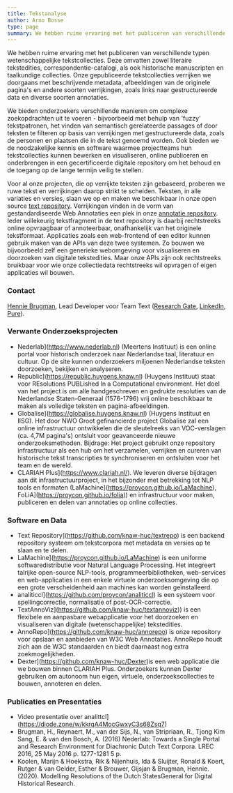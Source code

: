 ```yaml
---
title: Tekstanalyse
author: Arno Bosse
type: page
summary: We hebben ruime ervaring met het publiceren van verschillende typen wetenschappelijke tekstcollecties, zowel literaire tekstedities, correspondentie-catalogi, als ook historische manuscripten en taalkundige collecties.
---
```

We hebben ruime ervaring met het publiceren van verschillende typen wetenschappelijke tekstcollecties. Deze omvatten zowel literaire tekstedities, correspondentie-catalogi, als ook historische manuscripten en taalkundige collecties. Onze gepubliceerde tekstcollecties verrijken we doorgaans met beschrijvende metadata, afbeeldingen van de originele pagina's en andere soorten verrijkingen, zoals links naar gestructureerde data en diverse soorten annotaties.

We bieden onderzoekers verschillende manieren om complexe zoekopdrachten uit te voeren - bijvoorbeeld met behulp van 'fuzzy' tekstpatronen, het vinden van semantisch gerelateerde passages of door teksten te filteren op basis van verrijkingen met gestructureerde data, zoals de personen en plaatsen die in de tekst genoemd worden. Ook bieden we de noodzakelijke kennis en software waarmee projectteams hun tekstcollecties kunnen bewerken en visualiseren, online publiceren en onderbrengen in een gecertificeerde digitale repository om het behoud en de toegang op de lange termijn veilig te stellen.

Voor al onze projecten, die op verrijkte teksten zijn gebaseerd, proberen we ruwe tekst en verrijkingen daarop strikt te scheiden. Teksten, in alle variaties en versies, slaan we op en maken we beschikbaar in onze open source [text repository](https://github.com/knaw-huc/textrepo). Verrijkingen vinden in de vorm van gestandardiseerde Web Annotaties een plek in onze [annotatie repository](https://github.com/knaw-huc/annorepo). Ieder willekeurig tekstfragment in de text repository is daarbij rechtstreeks online opvraagbaar of annoteerbaar, onafhankelijk van het originele tekstformaat. Applicaties zoals een web-frontend of een editor kunnen gebruik maken van de APIs van deze twee systemen. Zo bouwen we bijvoorbeeld zelf een generieke webomgeving voor visualiseren en doorzoeken van digitale tekstedities. Maar onze APIs zijn ook rechtstreeks bruikbaar voor wie onze collectiedata rechtstreeks wil opvragen of eigen applicaties wil bouwen.

### Contact

[Hennie Brugman](mailto:hennie.brugman@di.huc.knaw.nl), Lead Developer voor Team Text ([Research Gate](https://www.researchgate.net/profile/Hennie-Brugman), [LinkedIn](https://nl.linkedin.com/in/hennie-brugman-8327369), [Pure](https://pure.knaw.nl/portal/en/persons/h-brugman)).

### Verwante Onderzoeksprojecten

* Nederlab](https://www.nederlab.nl) (Meertens Instituut) is een online portal voor historisch onderzoek naar Nederlandse taal, literatuur en cultuur. Op de site kunnen onderzoekers miljoenen Nederlandse teksten doorzoeken, bekijken en analyseren.
* Republic](https://republic.huygens.knaw.nl) (Huygens Instituut) staat voor REsolutions PUBLished In a Computational environment. Het doel van het project is om alle handgeschreven en gedrukte resoluties van de Nederlandse Staten-Generaal (1576-1796) vrij online beschikbaar te maken als volledige teksten en pagina-afbeeldingen.
* Globalise](https://globalise.huygens.knaw.nl) (Huygens Instituut en IISG). Het door NWO Groot gefinancierde project Globalise zal een online infrastructuur ontwikkelen die de sleutelreeks van VOC-verslagen (ca. 4,7M pagina's) ontsluit voor geavanceerde nieuwe onderzoeksmethoden. Bijdrage: Het project gebruikt onze repository infrastructuur als een hub om het verzamelen, verrijken en cureren van historische tekst transcripties te synchroniseren en ontsluiten voor het team en de wereld.
* CLARIAH Plus](https://www.clariah.nl/). We leveren diverse bijdragen aan dit infrastructuurproject, in het bijzonder met betrekking tot NLP tools en formaten (LaMachine](https://proycon.github.io/LaMachine), FoLiA](https://proycon.github.io/folia)) en infrastructuur voor maken, publiceren en delen van annotaties op online collecties.


### Software en Data

* Text Repository](https://github.com/knaw-huc/textrepo) is een backend repository systeem om tekstcorpora met metadata en versies op te slaan en te delen.
* LaMachine](https://proycon.github.io/LaMachine) is een uniforme softwaredistributie voor Natural Language Processing. Het integreert talrijke open-source NLP-tools, programmeerbibliotheken, web-services en web-applicaties in een enkele virtuele onderzoeksomgeving die op een grote verscheidenheid aan machines kan worden geïnstalleerd.
* analiticcl](https://github.com/proycon/analiticcl) is een systeem voor spellingcorrectie, normalisatie of post-OCR-correctie.
* TextAnnoViz](https://github.com/knaw-huc/textannoviz)) is een flexibele en aanpasbare webapplicatie voor het doorzoeken en visualiseren van digitale (wetenschappelijke) tekstedities.
* AnnoRepo](https://github.com/knaw-huc/annorepo) is onze repository voor opslaan en aanbieden van W3C Web Annotaties. AnnoRepo houdt zich aan de W3C standaarden en biedt daarnaast nog extra zoekmogelijkheden.
* Dexter](https://github.com/knaw-huc/Dexter)is een web applicatie die we bouwen binnen CLARIAH Plus. Onderzoekers kunnen Dexter gebruiken om autonoom hun eigen, virtuele, onderzoekscollecties te bouwen, annoteren en delen.

### Publicaties en Presentaties

* Video presentatie over analittcl](https://diode.zone/w/kkrqA4MocGwxyC3s68Zsq7)
* Brugman, H., Reynaert, M., van der Sijs, N., van Stripriaan, R., Tjong Kim Sang, E. & van den Bosch, A. (2016) Nederlab: Towards a Single Portal and Research Environment for Diachronic Dutch Text Corpora. LREC 2016, 25 May 2016 p. 1277-1281 5 p.
* Koolen, Marijn & Hoekstra, Rik & Nijenhuis, Ida & Sluijter, Ronald & Koert, Rutger & van Gelder, Esther & Brouwer, Gijsjan & Brugman, Hennie. (2020). Modelling Resolutions of the Dutch StatesGeneral for Digital Historical Research. 
